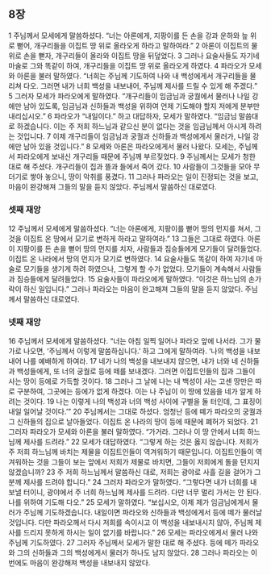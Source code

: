 ## 8장
1 주님께서 모세에게 말씀하셨다. “너는 아론에게, 지팡이를 든 손을 강과 운하와 늪 위로 뻗어, 개구리들을 이집트 땅 위로 올라오게 하라고 말하여라.”
2 아론이 이집트의 물 위로 손을 뻗자, 개구리들이 올라와 이집트 땅을 뒤덮었다.
3 그러나 요술사들도 자기네 마술로 그와 똑같이 하여, 개구리들을 이집트 땅 위로 올라오게 하였다.
4 파라오가 모세와 아론을 불러 말하였다. “너희는 주님께 기도하여 나와 내 백성에게서 개구리들을 물리쳐 다오. 그러면 내가 너희 백성을 내보내어, 주님께 제사를 드릴 수 있게 해 주겠다.”
5 그러자 모세가 파라오에게 말하였다. “개구리들이 임금님과 궁궐에서 물러나 나일 강에만 남아 있도록, 임금님과 신하들과 백성을 위하여 언제 기도해야 할지 저에게 분부만 내리십시오.”
6 파라오가 “내일이다.” 하고 대답하자, 모세가 말하였다. “임금님 말씀대로 하겠습니다. 이는 주 저희 하느님과 같으신 분이 없다는 것을 임금님께서 아시게 하려는 것입니다.
7 이제 개구리들이 임금님과 궁궐과 신하들과 백성에게서 물러가, 나일 강에만 남아 있을 것입니다.”
8 모세와 아론은 파라오에게서 물러 나왔다. 모세는, 주님께서 파라오에게 보내신 개구리들 때문에 주님께 부르짖었다.
9 주님께서는 모세가 청한 대로 해 주셨다. 개구리들이 집과 뜰과 들에서 죽어 갔다.
10 사람들이 그것들을 모아 무더기로 쌓아 놓으니, 땅이 악취를 풍겼다.
11 그러나 파라오는 일이 진정되는 것을 보고, 마음이 완강해져 그들의 말을 듣지 않았다. 주님께서 말씀하신 대로였다.
### 셋째 재앙
12 주님께서 모세에게 말씀하셨다. “너는 아론에게, 지팡이를 뻗어 땅의 먼지를 쳐서, 그것을 이집트 온 땅에서 모기로 변하게 하라고 말하여라.”
13 그들은 그대로 하였다. 아론이 지팡이를 든 손을 뻗어 땅의 먼지를 치자, 사람들과 짐승들에게 모기들이 달려들었다. 이집트 온 나라에서 땅의 먼지가 모기로 변하였다.
14 요술사들도 똑같이 하여 자기네 마술로 모기들을 생기게 하려 하였으나, 그렇게 할 수가 없었다. 모기들이 계속해서 사람들과 짐승들에게 달려들었다.
15 요술사들이 파라오에게 말하였다. “이것은 하느님의 손가락이 하신 일입니다.” 그러나 파라오는 마음이 완고해져 그들의 말을 듣지 않았다. 주님께서 말씀하신 대로였다.
### 넷째 재앙
16 주님께서 모세에게 말씀하셨다. “너는 아침 일찍 일어나 파라오 앞에 나서라. 그가 물가로 나오면, ‘주님께서 이렇게 말씀하십니다.’ 하고 그에게 말하여라. ‘나의 백성을 내보내어 나를 예배하게 하여라.
17 네가 나의 백성을 내보내지 않으면, 내가 너와 네 신하들과 백성들에게, 또 너의 궁궐로 등에 떼를 보내겠다. 그러면 이집트인들의 집과 그들이 사는 땅이 등에로 가득할 것이다.
18 그러나 그 날에 나는 내 백성이 사는 고센 땅만은 따로 구분하여, 그곳에는 등에가 없게 하겠다. 이는 나 주님이 이 땅에 있음을 네가 알게 하려는 것이다.
19 나는 이렇게 나의 백성과 너의 백성 사이에 구별을 둘 터인데, 그 표징이 내일 일어날 것이다.’”
20 주님께서는 그대로 하셨다. 엄청난 등에 떼가 파라오의 궁궐과 그 신하들의 집으로 날아들었다. 이집트 온 나라의 땅이 등에 때문에 폐허가 되었다.
21 그러자 파라오가 모세와 아론을 불러 말하였다. “가거라. 그러나 이 땅 안에서 너희 하느님께 제사를 드려라.”
22 모세가 대답하였다. “그렇게 하는 것은 옳지 않습니다. 저희가 주 저희 하느님께 바치는 제물을 이집트인들이 역겨워하기 때문입니다. 이집트인들이 역겨워하는 것을 그들이 보는 앞에서 저희가 제물로 바치면, 그들이 저희에게 돌을 던지지 않겠습니까?
23 주 저희 하느님께서 말씀하신 대로, 저희는 광야로 사흘 길을 걸어가 그분께 제사를 드려야 합니다.”
24 그러자 파라오가 말하였다. “그렇다면 내가 너희를 내보낼 터이니, 광야에서 주 너희 하느님께 제사를 드려라. 다만 너무 멀리 가서는 안 된다. 나를 위하여 기도해 다오.”
25 모세가 말하였다. “보십시오, 이제 제가 임금님에게서 물러가 주님께 기도하겠습니다. 내일이면 파라오와 신하들과 백성에게서 등에 떼가 물러날 것입니다. 다만 파라오께서 다시 저희를 속이시고 이 백성을 내보내시지 않아, 주님께 제사를 드리지 못하게 하시는 일이 없기를 바랍니다.”
26 모세는 파라오에게서 물러 나와 주님께 기도하였다.
27 그러자 주님께서 모세가 말한 대로 해 주셨다. 등에 떼가 파라오와 그의 신하들과 그의 백성에게서 물러가 하나도 남지 않았다.
28 그러나 파라오는 이번에도 마음이 완강해져 백성을 내보내지 않았다.
